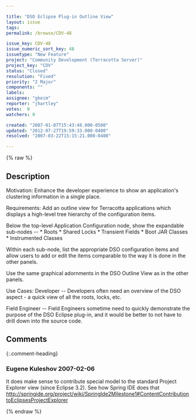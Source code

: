 ```yaml
---

title: "DSO Eclipse Plug-in Outline View"
layout: issue
tags: 
permalink: /browse/CDV-48

issue_key: CDV-48
issue_numeric_sort_key: 48
issuetype: "New Feature"
project: "Community Development (Terracotta Server)"
project_key: "CDV"
status: "Closed"
resolution: "Fixed"
priority: "2 Major"
components: ""
labels: 
assignee: "gkeim"
reporter: "jhartley"
votes:  0
watchers: 0

created: "2007-01-07T15:43:48.000-0500"
updated: "2012-07-27T19:59:33.000-0400"
resolved: "2007-03-22T15:15:21.000-0400"

---
```




{% raw %}



## Description

<div markdown="1" class="description">

Motivation:
Enhance the developer experience to show an application's clustering information in a single place.

Requirements:
Add an outline view for Terracotta applications which displays a high-level tree hierarchy of the configuration items.

Below the top-level Application Configuration node, show the expandable sub-nodes --
    * Roots
    * Shared Locks
    * Transient Fields
    * Boot JAR Classes
    * Instrumented Classes

Within each sub-node, list the appropriate DSO configuration items and allow users to add or edit the items comparable to the way it is done in the other panels.

Use the same graphical adornments in the DSO Outline View as in the other panels.

Use Cases:
Developer -- Developers often need an overview of the DSO aspect - a quick view of all the roots, locks, etc.

Field Engineer -- Field Engineers sometime need to quickly demonstrate the purpose of the DSO Eclipse plug-in, and it would be better to not have to drill down into the source code.


</div>

## Comments


{:.comment-heading}
### **Eugene Kuleshov** <span class="date">2007-02-06</span>

<div markdown="1" class="comment">

It does make sense to contribute special model to the standard Project Explorer view (since Eclipse 3.2). See how Spring IDE does that http://springide.org/project/wiki/SpringIde2Milestone1#ContentContributiontoEclipsesProjectExplorer

</div>



{% endraw %}
